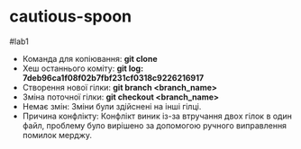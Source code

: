 # cautious-spoon
#lab1
* Команда для копіювання: **git clone**  
* Хеш останнього коміту: **git log: 7deb96ca1f08f02b7fbf231cf0318c9226216917**  
* Створення нової гілки: **git branch <branch_name>**  
* Зміна поточної гілки: **git checkout <branch_name>** 
* Немає змін: Зміни були здійснені на інші гілці.
* Причина конфлікту: Конфлікт виник із-зa втручання  двoх гілoк в один файл, проблему було вирішено за допомогою ручного виправлення помилок мерджу.

